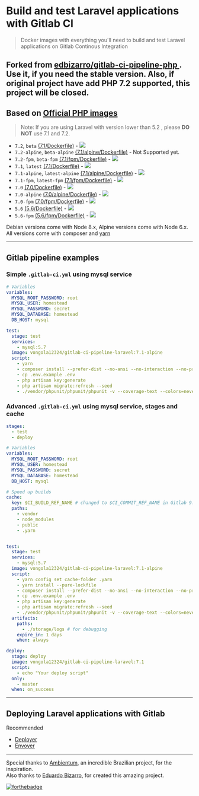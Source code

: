 # Build and test Laravel applications with Gitlab CI

> Docker images with everything you'll need to build and test Laravel applications on Gitlab Continous Integration

Forked from [edbizarro/gitlab-ci-pipeline-php
](https://github.com/edbizarro/gitlab-ci-pipeline-php).  
Use it, if you need the stable version.
Also, if original project have add PHP 7.2 supported, this project will be closed.
---

## Based on [Official PHP images](https://hub.docker.com/_/php/)

> Note: If you are using Laravel with version lower than 5.2 , please **DO NOT** use 7.1 and 7.2.

- ```7.2```, ```beta``` [(7.1/Dockerfile)](https://github.com/vongola12324/gitlab-ci-pipeline-laravel/blob/master/php/7.1/Dockerfile) - [![](https://images.microbadger.com/badges/image/vongola12324/gitlab-ci-pipeline-laravel.svg)](https://microbadger.com/images/vongola12324/gitlab-ci-pipeline-laravel "Get your own image badge on microbadger.com")
- ```7.2-alpine```, ```beta-alpine``` [(7.1/alpine/Dockerfile)](https://github.com/vongola12324/gitlab-ci-pipeline-laravel/blob/master/php/7.1/alpine/Dockerfile) - Not Supported yet.
- ```7.2-fpm```, ```beta-fpm``` [(7.1/fpm/Dockerfile)](https://github.com/vongola12324/gitlab-ci-pipeline-laravel/blob/master/php/7.1/fpm/Dockerfile) - [![](https://images.microbadger.com/badges/image/vongola12324/gitlab-ci-pipeline-laravel:7.1-fpm.svg)](https://microbadger.com/images/vongola12324/gitlab-ci-pipeline-laravel:7.1-fpm "Get your own image badge on microbadger.com")
- ```7.1```, ```latest``` [(7.1/Dockerfile)](https://github.com/vongola12324/gitlab-ci-pipeline-laravel/blob/master/php/7.1/Dockerfile) - [![](https://images.microbadger.com/badges/image/vongola12324/gitlab-ci-pipeline-laravel.svg)](https://microbadger.com/images/vongola12324/gitlab-ci-pipeline-laravel "Get your own image badge on microbadger.com")
- ```7.1-alpine```, ```latest-alpine``` [(7.1/alpine/Dockerfile)](https://github.com/vongola12324/gitlab-ci-pipeline-laravel/blob/master/php/7.1/alpine/Dockerfile) - [![](https://images.microbadger.com/badges/image/vongola12324/gitlab-ci-pipeline-laravel:7.1-alpine.svg)](https://microbadger.com/images/vongola12324/gitlab-ci-pipeline-laravel:7.1-alpine "Get your own image badge on microbadger.com")
- ```7.1-fpm```, ```latest-fpm``` [(7.1/fpm/Dockerfile)](https://github.com/vongola12324/gitlab-ci-pipeline-laravel/blob/master/php/7.1/fpm/Dockerfile) - [![](https://images.microbadger.com/badges/image/vongola12324/gitlab-ci-pipeline-laravel:7.1-fpm.svg)](https://microbadger.com/images/vongola12324/gitlab-ci-pipeline-laravel:7.1-fpm "Get your own image badge on microbadger.com")
- ```7.0``` [(7.0/Dockerfile)](https://github.com/vongola12324/gitlab-ci-pipeline-laravel/blob/master/php/7.0/Dockerfile) - [![](https://images.microbadger.com/badges/image/vongola12324/gitlab-ci-pipeline-laravel:7.0.svg)](https://microbadger.com/images/vongola12324/gitlab-ci-pipeline-laravel:7.0 "Get your own image badge on microbadger.com")
- ```7.0-alpine``` [(7.0/alpine/Dockerfile)](https://github.com/vongola12324/gitlab-ci-pipeline-laravel/blob/master/php/7.0/alpine/Dockerfile) - [![](https://images.microbadger.com/badges/image/vongola12324/gitlab-ci-pipeline-laravel:7.0-alpine.svg)](https://microbadger.com/images/vongola12324/gitlab-ci-pipeline-laravel:7.0-alpine "Get your own image badge on microbadger.com")
- ```7.0-fpm``` [(7.0/fpm/Dockerfile)](https://github.com/vongola12324/gitlab-ci-pipeline-laravel/blob/master/php/7.0/fpm/Dockerfile) - [![](https://images.microbadger.com/badges/image/vongola12324/gitlab-ci-pipeline-laravel:7.0-fpm.svg)](https://microbadger.com/images/vongola12324/gitlab-ci-pipeline-laravel:7.0-fpm "Get your own image badge on microbadger.com")
- ```5.6``` [(5.6/Dockerfile)](https://github.com/vongola12324/gitlab-ci-pipeline-laravel/blob/master/php/5.6/Dockerfile) -  [![](https://images.microbadger.com/badges/image/vongola12324/gitlab-ci-pipeline-laravel:5.6.svg)](https://microbadger.com/images/vongola12324/gitlab-ci-pipeline-laravel:5.6 "Get your own image badge on microbadger.com")
- ```5.6-fpm``` [(5.6/fpm/Dockerfile)](https://github.com/vongola12324/gitlab-ci-pipeline-laravel/blob/master/php/5.6/fpm/Dockerfile) -  [![](https://images.microbadger.com/badges/image/vongola12324/gitlab-ci-pipeline-laravel:5.6-fpm.svg)](https://microbadger.com/images/vongola12324/gitlab-ci-pipeline-laravel:5.6-fpm "Get your own image badge on microbadger.com")

Debian versions come with Node 8.x, Alpine versions come with Node 6.x. All versions come with composer and [yarn](https://yarnpkg.com)

---

## Gitlab pipeline examples

### Simple ```.gitlab-ci.yml``` using mysql service

```yaml
# Variables
variables:
  MYSQL_ROOT_PASSWORD: root
  MYSQL_USER: homestead
  MYSQL_PASSWORD: secret
  MYSQL_DATABASE: homestead
  DB_HOST: mysql

test:
  stage: test
  services:
    - mysql:5.7
  image: vongola12324/gitlab-ci-pipeline-laravel:7.1-alpine
  script:
    - yarn
    - composer install --prefer-dist --no-ansi --no-interaction --no-progress --no-scripts
    - cp .env.example .env
    - php artisan key:generate
    - php artisan migrate:refresh --seed
    - ./vendor/phpunit/phpunit/phpunit -v --coverage-text --colors=never --stderr
```

### Advanced ```.gitlab-ci.yml``` using mysql service, stages and cache

```yaml
stages:
  - test
  - deploy

# Variables
variables:
  MYSQL_ROOT_PASSWORD: root
  MYSQL_USER: homestead
  MYSQL_PASSWORD: secret
  MYSQL_DATABASE: homestead
  DB_HOST: mysql

# Speed up builds
cache:
  key: $CI_BUILD_REF_NAME # changed to $CI_COMMIT_REF_NAME in Gitlab 9.x
  paths:
    - vendor
    - node_modules
    - public
    - .yarn


test:
  stage: test
  services:
    - mysql:5.7
  image: vongola12324/gitlab-ci-pipeline-laravel:7.1-alpine
  script:
    - yarn config set cache-folder .yarn
    - yarn install --pure-lockfile
    - composer install --prefer-dist --no-ansi --no-interaction --no-progress --no-scripts
    - cp .env.example .env
    - php artisan key:generate
    - php artisan migrate:refresh --seed
    - ./vendor/phpunit/phpunit/phpunit -v --coverage-text --colors=never --stderr
  artifacts:
    paths:
      - ./storage/logs # for debugging
    expire_in: 1 days
    when: always

deploy:
  stage: deploy
  image: vongola12324/gitlab-ci-pipeline-laravel:7.1
  script:
    - echo "Your deploy script"
  only:
    - master
  when: on_success
```
---

## Deploying Laravel applications with Gitlab

Recommended

- [Deployer](https://deployer.org/blog/how-to-deploy-laravel)
- [Envoyer](https://envoyer.io)

---

Special thanks to [Ambientum](https://github.com/codecasts/ambientum), an incredible Brazilian project, for the inspiration.  
Also thanks to [Eduardo Bizarro](https://github.com/edbizarro/), for created this amazing project.

[![forthebadge](http://forthebadge.com/images/badges/built-by-developers.svg)](http://forthebadge.com)
